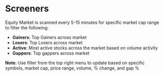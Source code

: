 # **Screeners**

Equity Market is scanned every 5-15 minutes for specific market cap range to filter the following:
  
- **Gainers**: Top Gainers across market
- **Losers**: Top Losers across market 
- **Active**: Most active stocks across the market based on volume activity
- **Gappers**: Top gappers across market

**Note**: Use filter from the top right menu to update based on specific symbols, market cap, price range, volume, % change, and gap %
